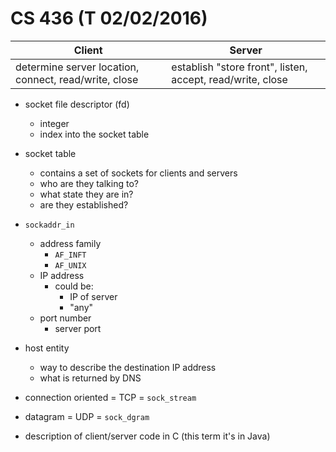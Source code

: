 # CS 436 (T 02/02/2016)

| Client | Server |
--- | ---
| determine server location, connect, read/write, close | establish "store front", listen, accept, read/write, close |

- socket file descriptor (fd)
	- integer
	- index into the socket table
- socket table
	- contains a set of sockets for clients and servers
	- who are they talking to?
	- what state they are in?
	- are they established?
- `sockaddr_in`
	- address family
		- `AF_INFT`
		- `AF_UNIX`
	- IP address
		- could be:
			- IP of server
			- "any"
	- port number
		- server port
- host entity
	- way to describe the destination IP address
	- what is returned by DNS

- connection oriented = TCP = `sock_stream`
- datagram = UDP = `sock_dgram`

- description of client/server code in C (this term it's in Java)